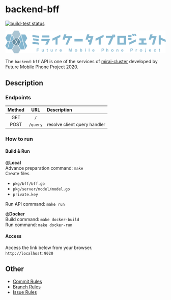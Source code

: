 # backend-bff

<p align="left">
  <a href="https://github.com/actions/setup-node/actions?query=workflow%3Abuild-test"><img alt="build-test status" src="https://github.com/miraikeitai2020/backend-bff/workflows/Docker Image CI/badge.svg"></a>
</p>

<img src="./img/logo.png" width="600" alt="architecture" />

The `backend-bff` API is one of the services of [mirai-cluster](https://github.com/miraikeitai2020/mirai-cluster) developed by Future Mobile Phone Project 2020.  


## Description
### Endpoints
|Method|URL|Description|
|:-:|:-:|:-|
|GET|`/`||
|POST|`/query`|resolve client query handler|

### How to run
#### Build & Run
**◎Local**  
Advance preparation command: `make`  
Create files  
- `pkg/bff/bff.go`
- `pkg/server/model/model.go`
- `private.key`

Run API command: `make run`  

**◎Docker**  
Build command: `make docker-build`  
Run command: `make docker-run`  

#### Access
Access the link below from your browser.  
`http://localhost:9020`

## Other
- [Commit Rules](./docs/commit_rules.md)
- [Branch Rules](./docs/branch_rules.md)
- [Issue Rules](./docs/issue_rules.md)
